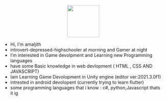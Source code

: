 <div id="header" align="center">
  <img src="https://media.giphy.com/media/JVglf7QjxaZZM2tjfB/giphy.gif" width="100"/>
</div>

- Hi, I’m amaljith
- introvert-depressed-highschooler at morning and Gamer at night 
- I’m interested in Game devolpment and Learning new Programming languages
- have some Basic knowledge in web devlopment ( HTML , CSS AND JAVASCRIPT)
- Iam Learning Game Devolopment in Unity engine (editor ver:2021.3.0f1)
- intrested in android devolopent (currently trying to learn flutter)
- some programming languages that i know : c#, python,Javascript
thats it ig

